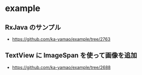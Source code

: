 # example

## RxJava のサンプル

- https://github.com/ka-yamao/example/tree/2763

## TextView に ImageSpan を使って画像を追加

- https://github.com/ka-yamao/example/tree/2688
